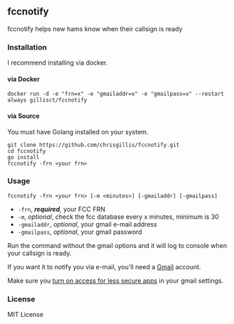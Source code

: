 ## fccnotify

fccnotify helps new hams know when their callsign is ready

### Installation

I recommend installing via docker.

#### via Docker

```
docker run -d -e "frn=x" -e "gmailaddr=x" -e "gmailpass=x" --restart always gillisct/fccnotify
```

#### via Source

You must have Golang installed on your system.

```
git clone https://github.com/chrisgillis/fccnotify.git
cd fccnotify
go install
fccnotify -frn <your frn>
```

### Usage

`fccnotify -frn <your frn> [-m <minutes>] [-gmailaddr] [-gmailpass]`

* `-frn`, **_required_**, your FCC FRN
* `-m`, _optional_, check the fcc database every x minutes, minimum is 30
* `-gmailaddr`, _optional_, your gmail e-mail address
* `-gmailpass`, _optional_, your gmail password

Run the command without the gmail options and it will log to console when your callsign is ready.

If you want it to notify you via e-mail, you'll need a [Gmail](http://www.gmail.com/) account.

Make sure you [turn on access for less secure apps](https://www.google.com/settings/u/1/security/lesssecureapps) in your gmail settings.

### License

MIT License

